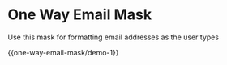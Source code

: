 One Way Email Mask
==================

Use this mask for formatting email addresses as the user types

{{one-way-email-mask/demo-1}}
